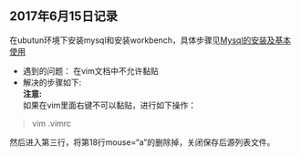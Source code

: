 ##  2017年6月15日记录 
在ubutun环境下安装mysql和安装workbench，具体步骤见[Mysql的安装及基本使用](skill/mysql-doc.md)  
* 遇到的问题：
在vim文档中不允许黏贴  
* 解决的步骤如下:  
**注意:**   
如果在vim里面右键不可以黏贴，进行如下操作：  
> vim .vimrc   

然后进入第三行，将第18行mouse=“a”的删除掉，关闭保存后源列表文件。
